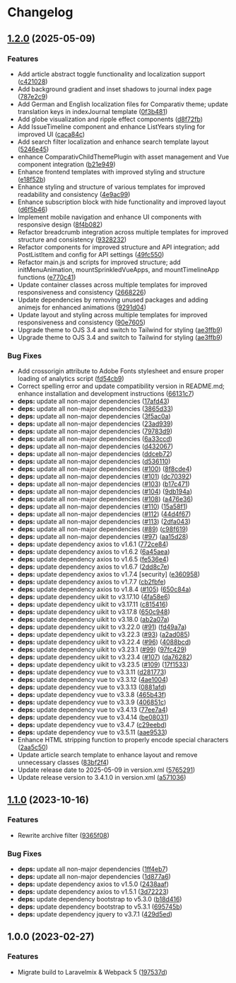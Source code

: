 # Changelog

## [1.2.0](https://github.com/ReCentGlobe/ojs_comparativ/compare/v1.1.0...v1.2.0) (2025-05-09)


### Features

* Add article abstract toggle functionality and localization support ([c421028](https://github.com/ReCentGlobe/ojs_comparativ/commit/c421028aa7165f9e3a781a6b2d82a4eb515a36cb))
* Add background gradient and inset shadows to journal index page ([787e2c9](https://github.com/ReCentGlobe/ojs_comparativ/commit/787e2c932222d84f5c5f23fae0bdfd830116ac26))
* Add German and English localization files for Comparativ theme; update translation keys in indexJournal template ([0f3b481](https://github.com/ReCentGlobe/ojs_comparativ/commit/0f3b48188f2139dab7f7be6f2d2263b1845a02c3))
* Add globe visualization and ripple effect components ([d8f72fb](https://github.com/ReCentGlobe/ojs_comparativ/commit/d8f72fb89cbc68b19ef41eee1cf93d9cdb1fe07f))
* Add IssueTimeline component and enhance ListYears styling for improved UI ([caca84c](https://github.com/ReCentGlobe/ojs_comparativ/commit/caca84c3d11bbe191db77cd9062f17482959a9ad))
* Add search filter localization and enhance search template layout ([5246e45](https://github.com/ReCentGlobe/ojs_comparativ/commit/5246e4510b8dbd64f2e2037eb80c56d2d95c5867))
* enhance ComparativChildThemePlugin with asset management and Vue component integration ([b21e949](https://github.com/ReCentGlobe/ojs_comparativ/commit/b21e949c216e825f86519fe3b22cacf4edfbb603))
* Enhance frontend templates with improved styling and structure ([e18f52b](https://github.com/ReCentGlobe/ojs_comparativ/commit/e18f52b558b6ec445c258c47e8a3dcb2c787f613))
* Enhance styling and structure of various templates for improved readability and consistency ([4e9ac99](https://github.com/ReCentGlobe/ojs_comparativ/commit/4e9ac99066074c2638ca2a50888e878efe48c0be))
* Enhance subscription block with hide functionality and improved layout ([d6f5b46](https://github.com/ReCentGlobe/ojs_comparativ/commit/d6f5b466c2d080d7b434604319c45058d90e90f1))
* Implement mobile navigation and enhance UI components with responsive design ([8f4b082](https://github.com/ReCentGlobe/ojs_comparativ/commit/8f4b082694a85aeb4718e7be307ff45c21c9beae))
* Refactor breadcrumb integration across multiple templates for improved structure and consistency ([9328232](https://github.com/ReCentGlobe/ojs_comparativ/commit/9328232f5b267e0f78fc0aece0e77048f917c9d9))
* Refactor components for improved structure and API integration; add PostListItem and config for API settings ([49fc550](https://github.com/ReCentGlobe/ojs_comparativ/commit/49fc55008de5c66900e39b5d913ef15df5d4d0a2))
* Refactor main.js and scripts for improved structure; add initMenuAnimation, mountSprinkledVueApps, and mountTimelineApp functions ([e770c41](https://github.com/ReCentGlobe/ojs_comparativ/commit/e770c41493b027d23c4c6dad7e3a7bbe2f27c1aa))
* Update container classes across multiple templates for improved responsiveness and consistency ([2668226](https://github.com/ReCentGlobe/ojs_comparativ/commit/26682265bc8a6a7308982895c54ccb84250aa14a))
* Update dependencies by removing unused packages and adding animejs for enhanced animations ([9291d04](https://github.com/ReCentGlobe/ojs_comparativ/commit/9291d04d7e7346b73ce16a11ac3d1ed683ab5f53))
* Update layout and styling across multiple templates for improved responsiveness and consistency ([90e7605](https://github.com/ReCentGlobe/ojs_comparativ/commit/90e76059b9f5026432e552617c9e8e5360d16617))
* Upgrade theme to OJS 3.4 and switch to Tailwind for styling ([ae3ffb9](https://github.com/ReCentGlobe/ojs_comparativ/commit/ae3ffb9c95805db2fd98306da7bc068281c1ed6f))
* Upgrade theme to OJS 3.4 and switch to Tailwind for styling ([ae3ffb9](https://github.com/ReCentGlobe/ojs_comparativ/commit/ae3ffb9c95805db2fd98306da7bc068281c1ed6f))


### Bug Fixes

* Add crossorigin attribute to Adobe Fonts stylesheet and ensure proper loading of analytics script ([fd54cb9](https://github.com/ReCentGlobe/ojs_comparativ/commit/fd54cb9dc237c2d9e559fb2348300808414aaacd))
* Correct spelling error and update compatibility version in README.md; enhance installation and development instructions ([66131c7](https://github.com/ReCentGlobe/ojs_comparativ/commit/66131c7af953a77171fa236ddc2cd043657774a3))
* **deps:** update all non-major dependencies ([17afd43](https://github.com/ReCentGlobe/ojs_comparativ/commit/17afd43e0f277800e765bf64d093009868dc947b))
* **deps:** update all non-major dependencies ([3865d33](https://github.com/ReCentGlobe/ojs_comparativ/commit/3865d33ca1f817fd628ccb11baa9bdccfbafe767))
* **deps:** update all non-major dependencies ([3f5ac0a](https://github.com/ReCentGlobe/ojs_comparativ/commit/3f5ac0aa7b35ce969b36ecf1a5ae4c6663f86444))
* **deps:** update all non-major dependencies ([23ad939](https://github.com/ReCentGlobe/ojs_comparativ/commit/23ad939b30ba3337e94909cc7b15fabf04888aa9))
* **deps:** update all non-major dependencies ([79783d9](https://github.com/ReCentGlobe/ojs_comparativ/commit/79783d9e876cd539aed70152796bd1f806bbf4bb))
* **deps:** update all non-major dependencies ([6a33ccd](https://github.com/ReCentGlobe/ojs_comparativ/commit/6a33ccded5b2892fcb718e622f01f21b0b0d3064))
* **deps:** update all non-major dependencies ([d432067](https://github.com/ReCentGlobe/ojs_comparativ/commit/d43206744590a10e92643b7e0c991623689268e5))
* **deps:** update all non-major dependencies ([ddceb72](https://github.com/ReCentGlobe/ojs_comparativ/commit/ddceb7274d23ec35b2d05bedeb5f3e6fac6874f6))
* **deps:** update all non-major dependencies ([d536110](https://github.com/ReCentGlobe/ojs_comparativ/commit/d5361107e75cdc57fc0920116ca7af0cc8d75788))
* **deps:** update all non-major dependencies ([#100](https://github.com/ReCentGlobe/ojs_comparativ/issues/100)) ([8f8cde4](https://github.com/ReCentGlobe/ojs_comparativ/commit/8f8cde4d534d9cefcbc99259e969b7b95bb6e32f))
* **deps:** update all non-major dependencies ([#101](https://github.com/ReCentGlobe/ojs_comparativ/issues/101)) ([dc70392](https://github.com/ReCentGlobe/ojs_comparativ/commit/dc7039219b7147ca417f347aa1a06a64dd6de2d3))
* **deps:** update all non-major dependencies ([#103](https://github.com/ReCentGlobe/ojs_comparativ/issues/103)) ([b17c471](https://github.com/ReCentGlobe/ojs_comparativ/commit/b17c471be48b5b216b8fcc69120d14ee87a5cc18))
* **deps:** update all non-major dependencies ([#104](https://github.com/ReCentGlobe/ojs_comparativ/issues/104)) ([9db194a](https://github.com/ReCentGlobe/ojs_comparativ/commit/9db194a3ae499b0300b0cd97de66def269610219))
* **deps:** update all non-major dependencies ([#108](https://github.com/ReCentGlobe/ojs_comparativ/issues/108)) ([a476e36](https://github.com/ReCentGlobe/ojs_comparativ/commit/a476e36fde8a86bb5d89e49cb40adef7233c0224))
* **deps:** update all non-major dependencies ([#110](https://github.com/ReCentGlobe/ojs_comparativ/issues/110)) ([15a58f1](https://github.com/ReCentGlobe/ojs_comparativ/commit/15a58f199b58cf09d8b5f458579ed661c7697129))
* **deps:** update all non-major dependencies ([#112](https://github.com/ReCentGlobe/ojs_comparativ/issues/112)) ([44d4f67](https://github.com/ReCentGlobe/ojs_comparativ/commit/44d4f673616bc4d7338cbcfc43570471e4030519))
* **deps:** update all non-major dependencies ([#113](https://github.com/ReCentGlobe/ojs_comparativ/issues/113)) ([2dfa043](https://github.com/ReCentGlobe/ojs_comparativ/commit/2dfa043ea1be6c85a3e6c2285b390531b2bc3980))
* **deps:** update all non-major dependencies ([#89](https://github.com/ReCentGlobe/ojs_comparativ/issues/89)) ([c98f619](https://github.com/ReCentGlobe/ojs_comparativ/commit/c98f61968a67b09e0eb8025a3a859073e1df1518))
* **deps:** update all non-major dependencies ([#97](https://github.com/ReCentGlobe/ojs_comparativ/issues/97)) ([aa15d28](https://github.com/ReCentGlobe/ojs_comparativ/commit/aa15d28cb68cdad526743a28199962ba1b9322f6))
* **deps:** update dependency axios to v1.6.1 ([772ce84](https://github.com/ReCentGlobe/ojs_comparativ/commit/772ce840be3d13ec2671cb69f8acb4e8d9ea4daf))
* **deps:** update dependency axios to v1.6.2 ([6a45aea](https://github.com/ReCentGlobe/ojs_comparativ/commit/6a45aea7b7e4311bde9e114d4549f4fe70459e60))
* **deps:** update dependency axios to v1.6.5 ([fe536e4](https://github.com/ReCentGlobe/ojs_comparativ/commit/fe536e477994eedd725cc5b2f61413e745878107))
* **deps:** update dependency axios to v1.6.7 ([2dd8c7e](https://github.com/ReCentGlobe/ojs_comparativ/commit/2dd8c7eb4f616d324d835f277d4c2feef8cf33d1))
* **deps:** update dependency axios to v1.7.4 [security] ([e360958](https://github.com/ReCentGlobe/ojs_comparativ/commit/e360958da89fee74438140e6fb5469b30d2e2e09))
* **deps:** update dependency axios to v1.7.7 ([cb2fbfe](https://github.com/ReCentGlobe/ojs_comparativ/commit/cb2fbfe5ca92b88d4a7854666139e04ba07ba8f6))
* **deps:** update dependency axios to v1.8.4 ([#105](https://github.com/ReCentGlobe/ojs_comparativ/issues/105)) ([650c84a](https://github.com/ReCentGlobe/ojs_comparativ/commit/650c84ad651e506f4c19989653ef59a338957e74))
* **deps:** update dependency uikit to v3.17.10 ([4fa58e6](https://github.com/ReCentGlobe/ojs_comparativ/commit/4fa58e6559918e74621464f8eb95d19c7f51110a))
* **deps:** update dependency uikit to v3.17.11 ([c815416](https://github.com/ReCentGlobe/ojs_comparativ/commit/c815416c794030c249f6b5a7b230c4105a490f52))
* **deps:** update dependency uikit to v3.17.8 ([650c948](https://github.com/ReCentGlobe/ojs_comparativ/commit/650c948a83ff071732ec3a8360696e05326eaeb5))
* **deps:** update dependency uikit to v3.18.0 ([ab2a07a](https://github.com/ReCentGlobe/ojs_comparativ/commit/ab2a07a91cac59a63a0c07572716e5b334b2d430))
* **deps:** update dependency uikit to v3.22.0 ([#91](https://github.com/ReCentGlobe/ojs_comparativ/issues/91)) ([fd49a7a](https://github.com/ReCentGlobe/ojs_comparativ/commit/fd49a7a5d440ae810923c2d3ff0bbdba227005d9))
* **deps:** update dependency uikit to v3.22.3 ([#93](https://github.com/ReCentGlobe/ojs_comparativ/issues/93)) ([a2ad085](https://github.com/ReCentGlobe/ojs_comparativ/commit/a2ad085f5a9955191221ceec01d4f2a03a0da1ce))
* **deps:** update dependency uikit to v3.22.4 ([#96](https://github.com/ReCentGlobe/ojs_comparativ/issues/96)) ([4088bcd](https://github.com/ReCentGlobe/ojs_comparativ/commit/4088bcdbe197c445df65bc82d33ff77daf81dd7c))
* **deps:** update dependency uikit to v3.23.1 ([#99](https://github.com/ReCentGlobe/ojs_comparativ/issues/99)) ([97fc429](https://github.com/ReCentGlobe/ojs_comparativ/commit/97fc429e40a6d4e5bd5b5f6e2c4a72904bdde57b))
* **deps:** update dependency uikit to v3.23.4 ([#107](https://github.com/ReCentGlobe/ojs_comparativ/issues/107)) ([da76282](https://github.com/ReCentGlobe/ojs_comparativ/commit/da7628262b440b326449e2b68738177119d1a3ba))
* **deps:** update dependency uikit to v3.23.5 ([#109](https://github.com/ReCentGlobe/ojs_comparativ/issues/109)) ([17f1533](https://github.com/ReCentGlobe/ojs_comparativ/commit/17f153321db4697463d3077e151ebf69e15c0d6b))
* **deps:** update dependency vue to v3.3.11 ([d281773](https://github.com/ReCentGlobe/ojs_comparativ/commit/d2817733a4f4282a99fe13a68499a5921a3e9839))
* **deps:** update dependency vue to v3.3.12 ([4ae1004](https://github.com/ReCentGlobe/ojs_comparativ/commit/4ae100408732ee4919cad531fe7608b554bcd492))
* **deps:** update dependency vue to v3.3.13 ([0881afd](https://github.com/ReCentGlobe/ojs_comparativ/commit/0881afde91dae484fd651a8d8ce3253fa5bd100f))
* **deps:** update dependency vue to v3.3.8 ([465b43f](https://github.com/ReCentGlobe/ojs_comparativ/commit/465b43fca881ae5e20333593d1e12a2ce8ba4e05))
* **deps:** update dependency vue to v3.3.9 ([406851c](https://github.com/ReCentGlobe/ojs_comparativ/commit/406851c24159bd6b08ffe660d4ef4eb27dd5a5b2))
* **deps:** update dependency vue to v3.4.13 ([77ee7a4](https://github.com/ReCentGlobe/ojs_comparativ/commit/77ee7a4c67cbd40bc845e0f03cd3b64bfec3998d))
* **deps:** update dependency vue to v3.4.14 ([be08031](https://github.com/ReCentGlobe/ojs_comparativ/commit/be08031dc0606c429038dacdc8b61f735bc17aa0))
* **deps:** update dependency vue to v3.4.7 ([c29eebd](https://github.com/ReCentGlobe/ojs_comparativ/commit/c29eebd16462d21d45885e7d8055a1ea371b3839))
* **deps:** update dependency vue to v3.5.11 ([aae9533](https://github.com/ReCentGlobe/ojs_comparativ/commit/aae9533768d42d640cdda7fb49bb5ffe3171ef1c))
* Enhance HTML stripping function to properly encode special characters ([2aa5c50](https://github.com/ReCentGlobe/ojs_comparativ/commit/2aa5c50cc96d5f4eb40a0ab73ebcd4e0ca99cd07))
* Update article search template to enhance layout and remove unnecessary classes ([83bf2f4](https://github.com/ReCentGlobe/ojs_comparativ/commit/83bf2f406705942e27dc1c3ce133b0fa2b805983))
* Update release date to 2025-05-09 in version.xml ([5765291](https://github.com/ReCentGlobe/ojs_comparativ/commit/5765291a05f91f0fc5e5b38f37c2af22521f4ac7))
* Update release version to 3.4.1.0 in version.xml ([a571036](https://github.com/ReCentGlobe/ojs_comparativ/commit/a571036d05e38964dda2fa81c2577385b45cdb02))

## [1.1.0](https://github.com/ReCentGlobe/ojs_comparativ/compare/v1.0.0...v1.1.0) (2023-10-16)


### Features

* Rewrite archive filter ([9365f08](https://github.com/ReCentGlobe/ojs_comparativ/commit/9365f086a900c192a5183913dce6227b902fc223))


### Bug Fixes

* **deps:** update all non-major dependencies ([1ff4eb7](https://github.com/ReCentGlobe/ojs_comparativ/commit/1ff4eb7174176a27a156cb0ee5ce379edbd470aa))
* **deps:** update all non-major dependencies ([1d877a6](https://github.com/ReCentGlobe/ojs_comparativ/commit/1d877a6dfd2521acf1fb69df2b9e160f90e73dcc))
* **deps:** update dependency axios to v1.5.0 ([2438aaf](https://github.com/ReCentGlobe/ojs_comparativ/commit/2438aaf547ee744db92c46a680efe7099be905db))
* **deps:** update dependency axios to v1.5.1 ([3d72223](https://github.com/ReCentGlobe/ojs_comparativ/commit/3d7222309eaf59a90c3fbfa0c2408a411adc82de))
* **deps:** update dependency bootstrap to v5.3.0 ([b18d416](https://github.com/ReCentGlobe/ojs_comparativ/commit/b18d4168299513ada405e26536c8a41981455cbe))
* **deps:** update dependency bootstrap to v5.3.1 ([695745b](https://github.com/ReCentGlobe/ojs_comparativ/commit/695745baf64c64b98b42fdf1f5552f795a4ed366))
* **deps:** update dependency jquery to v3.7.1 ([429d5ed](https://github.com/ReCentGlobe/ojs_comparativ/commit/429d5edbd3f1ded87d34c3cb0add6ae588c8e086))

## 1.0.0 (2023-02-27)


### Features

* Migrate build to Laravelmix & Webpack 5 ([197537d](https://github.com/ReCentGlobe/ojs_comparativ/commit/197537d514d9d8f8e626253819f60906b3b49b28))

